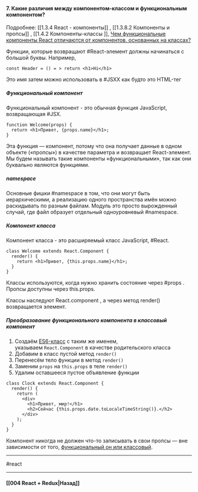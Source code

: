 #### 7. Какие различия между компонентом-классом и функциональным компонентом?  
Подробнее: [[1.3.4 React - компоненты]] , [[1.3.8.2 Компоненты и пропсы]] ,  [[1.4.2 Компоненты-классы ]], [Чем функциональные компоненты React отличаются от компонентов, основанных на классах?](https://habr.com/ru/company/ruvds/blog/444348/)

Функции, которые возвращают #React-элемент должны начинаться с большой буквы.
Например, 

~~~
const Header = () = > return <h1>Hi</h1>
~~~

Это имя затем можно использовать в #JSXX как будто это HTML-тег

##### Функциональный компонент

Функциональный компонент - это обычная функция JavaScript, возвращающая #JSX.

```
function Welcome(props) {
  return <h1>Привет, {props.name}</h1>;
}
```

Эта функция — компонент, потому что она получает данные в одном объекте («пропсы») в качестве параметра и возвращает React-элемент. Мы будем называть такие компоненты «функциональными», так как они буквально являются функциями.

##### namespace

Основные фишки #namespace в том, что они могут быть иерархическими, а реализацию одного пространства имён можно раскидывать по разным файлам. Модуль это просто вырожденный случай, где файл образует отдельный одноуровневый #namespace.

##### Компонент класса

Компонент класса - это расширяемый класс JavaScript, #React.

~~~
class Welcome extends React.Component {
  render() {
    return <h1>Привет, {this.props.name}</h1>;
  }
}
~~~

Классы используются, когда нужно хранить состояние через #props . Пропсы доступны через this.props.

Классы наследуют React.component , а через метод render() возвращается элемент.

##### Преобразование функционального компонента в классовый компонент

1.  Создаём [ES6-класс](https://developer.mozilla.org/ru/docs/Web/JavaScript/Reference/Classes) с таким же именем, указываем `React.Component` в качестве родительского класса
2.  Добавим в класс пустой метод `render()`
3.  Перенесём тело функции в метод `render()`
4.  Заменим `props` на `this.props` в теле `render()`
5.  Удалим оставшееся пустое объявление функции

```
class Clock extends React.Component {
  render() {
    return (
      <div>
        <h1>Привет, мир!</h1>
        <h2>Сейчас {this.props.date.toLocaleTimeString()}.</h2>
      </div>
    );
  }
}
```

Компонент никогда не должен что-то записывать в свои пропсы — вне зависимости от того, [функциональный он или классовый](https://ru.reactjs.org/docs/components-and-props.html#function-and-class-components).


____
#react

____

#### [[004 React + Redux|Назад]]